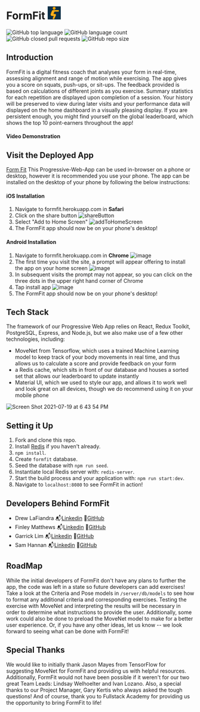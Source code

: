 # FormFit <img src="/public/images/logo.png" width="35"/>

![GitHub top language](https://img.shields.io/github/languages/top/FSA-2104-CAPSTONE-11/FormFit)
![GitHub language count](https://img.shields.io/github/languages/count/FSA-2104-CAPSTONE-11/FormFit)
![GitHub closed pull requests](https://img.shields.io/github/issues-pr-closed-raw/FSA-2104-CAPSTONE-11/FormFit)
![GitHub repo size](https://img.shields.io/github/repo-size/FSA-2104-CAPSTONE-11/formfit)



## Introduction 

FormFit is a digital fitness coach that analyses your form in real-time, assessing alignment and range of motion while exercising. The app gives you a score on squats, push-ups, or sit-ups. The feedback provided is based on calculations of different joints as you exercise. Summary statistics for each repetition are displayed upon completion of a session. Your history will be preserved to view during later visits and your performance data will displayed on the home dashboard in a visually pleasing display. If you are persistent enough, you might find yourself on the global leaderboard, which shows the top 10 point-earners throughout the app!

#### Video Demonstration

## Visit the Deployed App

[Form Fit](http://formfit.herokuapp.com/) 
This Progressive-Web-App can be used in-browser on a phone or desktop, however it is recommended you use your phone. The app can be installed on the desktop of your phone by following the below instructions:

#### iOS Installation 

1. Navigate to formfit.herokuapp.com in **Safari**
2. Click on the share button
![shareButton](https://user-images.githubusercontent.com/79876588/126702177-ea7ebd6d-e746-4425-a928-4dc9c9eb9ffc.jpg)
3. Select "Add to Home Screen"
![addToHomeScreen](https://user-images.githubusercontent.com/79876588/126702107-5744959c-dca1-4b5f-9955-d1208eb2f6ae.jpg)
4. The FormFit app should now be on your phone's desktop!

#### Android Installation 

1. Navigate to formfit.herokuapp.com in **Chrome** ![image](https://user-images.githubusercontent.com/79876588/126702900-0dd4fe34-ba7d-4f23-b614-43d92c86e591.png)
2. The first time you visit the site, a prompt will appear offering to install the app on your home screen
![image](https://user-images.githubusercontent.com/79876588/126708302-329827c2-cbd2-47d2-814d-9469d7ce6c81.png)
3. In subsequent visits the prompt may not appear, so you can click on the three dots in the upper right hand corner of Chrome
4. Tap install app
![image](https://user-images.githubusercontent.com/79876588/126708931-81907053-bbf8-419c-98e4-d81d9b84ccca.png)
5. The FormFit app should now be on your phone's desktop!

## Tech Stack

The framework of our Progressive Web App relies on React, Redux Toolkit, PostgreSQL, 
Express, and Node.js, but we also make use of a few other technologies, including:

- MoveNet from Tensorflow, which uses a trained Machine Learning model to keep track of  your body 
movements in real time, and thus allows us to calculate a score and provide feedback on your form
- a Redis cache, which sits in front of our database and houses a sorted set that allows our leaderboard 
to update instantly
- Material UI, which we used to style our app, and allows it to work well and look great on all devices, 
though we do recommend using it on your mobile phone  

![Screen Shot 2021-07-19 at 6 43 54 PM](https://user-images.githubusercontent.com/79953082/126699650-3f77f725-eda2-475d-9aef-7780df5d8f6c.png)

## Setting it Up

1. Fork and clone this repo.
2. Install [Redis](https://redis.io/download) if you haven't already.
3. `npm install`.
4. Create `formfit` database.
5. Seed the database with `npm run seed`.
6. Instantiate local Redis server with: `redis-server`.
7. Start the build process and your application with: `npm run start:dev`.
8. Navigate to `localhost:8080` to see FormFit in action!


## Developers Behind FormFit

- Drew LaFiandra :mailbox_with_mail:[Linkedin](https://www.linkedin.com/in/lafiandra/)    :file_folder:[GitHub](https://github.com/alafiand)
- Finley Matthews :mailbox_with_mail:[Linkedin](https://www.linkedin.com/in/finley-matthews/)    :file_folder:[GitHub](https://github.com/finleymatthews96)
- Garrick Lim :mailbox_with_mail:[Linkedin](https://www.linkedin.com/in/garrick-lim/)    :file_folder:[GitHub](https://github.com/glim2)
- Sam Hannan :mailbox_with_mail:[Linkedin](https://www.linkedin.com/in/samhannan47/)     :file_folder:[GitHub](https://github.com/samhannan47)


## RoadMap

While the initial developers of FormFit don't have any plans to further the app, the code was left in a state so future developers can add exercises! Take a look at the Criteria and Pose models in `/server/db/models` to see how to format any additional criteria and corresponding exercises. Testing the exercise with MoveNet and interpreting the results will be necessary in order to determine what instructions to provide the user. Additionally, some work could also be done to preload the MoveNet model to make for a better user experience. Or, if you have any other ideas, let us know -- we look forward to seeing what can be done with FormFit!

## Special Thanks

We would like to initially thank Jason Mayes from TensorFlow for suggesting MoveNet for FormFit and providing us with helpful resources. Additionally, FormFit would not have been possible if it weren't for our two great Team Leads: Lindsay Welhoelter and Ivan Lozano. Also, a special thanks to our Project Manager, Gary Kertis who always asked the tough questions! And of course, thank you to Fullstack Academy for providing us the opportunity to bring FormFit to life!
